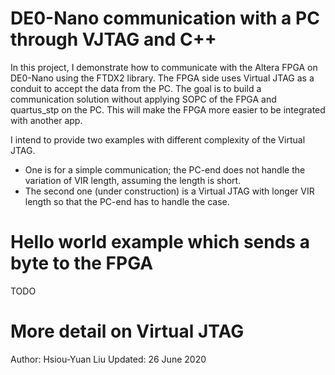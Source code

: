# DE0-Nano communication with a PC through VJTAG and C++

In this project, I demonstrate how to communicate with the Altera FPGA on DE0-Nano using the FTDX2 library. The FPGA side uses Virtual JTAG as a conduit to accept the data from the PC. The goal is to build a communication solution without applying SOPC of the FPGA and quartus_stp on the PC. This will make the FPGA more easier to be integrated with another app.

I intend to provide two examples with different complexity of the Virtual JTAG.
- One is for a simple communication; the PC-end does not handle the variation of VIR length, assuming the length is short. 
- The second one (under construction) is a Virtual JTAG with longer VIR length so that the PC-end has to handle the case. 

# Hello world example which sends a byte to the FPGA
TODO

# More detail on Virtual JTAG




Author: Hsiou-Yuan Liu
Updated: 26 June 2020
